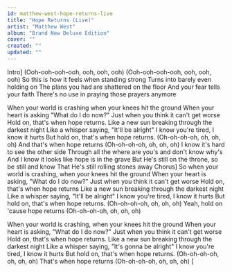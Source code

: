 ```yaml
---
id: matthew-west-hope-returns-live
title: "Hope Returns (Live)"
artist: "Matthew West"
album: "Brand New Deluxe Edition"
cover: ""
created: ""
updated: ""
---
```


Intro]
(Ooh-ooh-ooh-ooh, ooh, ooh, ooh)
(Ooh-ooh-ooh-ooh, ooh, ooh, ooh)
So this is how it feels when standing strong
Turns into barely even holding on
The plans you had are shattered on the floor
And your fear tells your faith
There's no use in praying those prayers anymore

When your world is crashing
when your knees hit the ground
When your heart is asking
"What do I do now?"
Just when you think it can't get worse
Hold on,
that's when hope returns.
Like a new sun breaking
through the darkest night
Like a whisper saying,
"It'll be alright"
I know you're tired, I know it hurts
But hold on,
 that's when hope returns.
(Oh-oh-oh-oh, oh, oh, oh)
And that's when hope returns
(Oh-oh-oh-oh, oh, oh, oh)
I know it's hard to see the other side
Through all the where are you's and don't know why's
And I know it looks like hope is in the grave
But He's still on the throne, so be still and know
That He's still rolling stones away
Chorus]
So when your world is crashing,
 when your knees hit the ground
When your heart is asking,
"What do I do now?"
Just when you think it can't get worse
Hold on, that's when hope returns
Like a new sun breaking
through the darkest night
Like a whisper saying,
 "It'll be alright"
I know you're tired,
I know it hurts
But hold on, that's when hope returns.
(Oh-oh-oh-oh, oh, oh, oh)
Yeah, hold on 'cause hope returns
(Oh-oh-oh-oh, oh, oh, oh)

When your world is crashing, when your knees hit the ground
When your heart is asking,
"What do I do now?"
Just when you think it can't get worse
Hold on, that's when hope returns.
Like a new sun breaking
 through the darkest night
Like a whisper saying, "It's gonna be alright"
I know you're tired,
I know it hurts
But hold on, that's when hope returns.
(Oh-oh-oh-oh, oh, oh, oh)
That's when hope returns
(Oh-oh-oh-oh, oh, oh, oh)
[